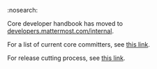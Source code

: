 :nosearch:

Core developer handbook has moved to [developers.mattermost.com/internal](https://developers.mattermost.com/internal/).

For a list of current core committers, see [this link](https://developers.mattermost.com/contribute/getting-started/core-committers).

For release cutting process, see [this link](https://developers.mattermost.com/internal/release-process).
